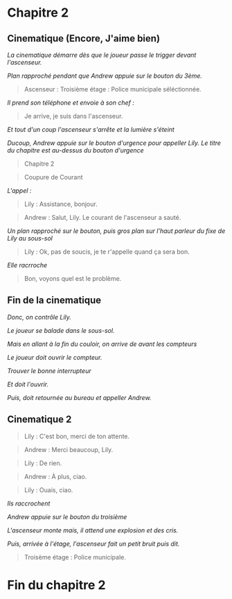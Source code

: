 # Chapitre 2
## Cinematique (Encore, J'aime bien)
*La cinematique démarre dès que le joueur passe le trigger devant l'ascenseur.*

*Plan rapproché pendant que Andrew appuie sur le bouton du 3ème.*

> Ascenseur : Troisième étage : Police municipale séléctionnée.

*Il prend son téléphone et envoie à son chef :*

> Je arrive, je suis dans l'ascenseur.

*Et tout d'un coup l'ascenseur s'arrête et la lumière s'éteint*

*Ducoup, Andrew appuie sur le bouton d'urgence pour appeller Lily.*
*Le titre du chapitre est au-dessus du bouton d'urgence*

> Chapitre 2

> Coupure de Courant

*L'appel :*

> Lily : Assistance, bonjour.

> Andrew : Salut, Lily. Le courant de l'ascenseur a sauté.

*Un plan rapproché sur le bouton, puis gros plan sur l'haut parleur du fixe de Lily au sous-sol*

> Lily : Ok, pas de soucis, je te r'appelle quand ça sera bon.

*Elle racrroche*

> Bon, voyons quel est le problème.

## Fin de la cinematique
*Donc, on contrôle Lily.*

*Le joueur se balade dans le sous-sol.*

*Mais en allant à la fin du couloir, on arrive de avant les compteurs*

*Le joueur doit ouvrir le compteur.*

*Trouver le bonne interrupteur*

*Et doit l'ouvrir.*

*Puis, doit retournée au bureau et appeller Andrew.*
## Cinematique 2
> Lily : C'est bon, merci de ton attente.

> Andrew : Merci beaucoup, Lily.

> Lily : De rien.

> Andrew : À plus, ciao.

> Lily : Ouais, ciao.

*Ils raccrochent*

*Andrew appuie sur le bouton du troisième*

*L'ascenseur monte mais, il attend une explosion et des cris.*

*Puis, arrivée à l'étage, l'ascenseur fait un petit bruit puis dit.*

> Troisème étage : Police municipale.

# Fin du chapitre 2
